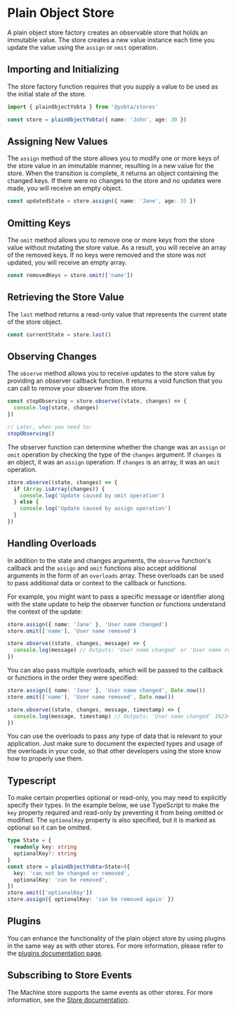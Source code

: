 # Plain Object Store

A plain object store factory creates an observable store that holds an immutable value. The store creates a new value instance each time you update the value using the `assign` or `omit` operation.

## Importing and Initializing

The store factory function requires that you supply a value to be used as the initial state of the store.

```ts
import { plainObjectYobta } from '@yobta/stores'

const store = plainObjectYobta({ name: 'John', age: 30 })
```

## Assigning New Values

The `assign` method of the store allows you to modify one or more keys of the store value in an immutable manner, resulting in a new value for the store. When the transition is complete, it returns an object containing the changed keys. If there were no changes to the store and no updates were made, you will receive an empty object.

```ts
const updatedState = store.assign({ name: 'Jane', age: 35 })
```

## Omitting Keys

The `omit` method allows you to remove one or more keys from the store value without mutating the store value. As a result, you will receive an array of the removed keys. If no keys were removed and the store was not updated, you will receive an empty array.

```ts
const removedKeys = store.omit(['name'])
```

## Retrieving the Store Value

The `last` method returns a read-only value that represents the current state of the store object.

```ts
const currentState = store.last()
```

## Observing Changes

The `observe` method allows you to receive updates to the store value by providing an observer callback function. It returns a void function that you can call to remove your observer from the store.

```ts
const stopObserving = store.observe((state, changes) => {
  console.log(state, changes)
})

// Later, when you need to:
stopObserving()
```

The observer function can determine whether the change was an `assign` or `omit` operation by checking the type of the `changes` argument. If `changes` is an object, it was an `assign` operation. If `changes` is an array, it was an `omit` operation.

```ts
store.observe((state, changes) => {
  if (Array.isArray(changes)) {
    console.log('Update caused by omit operation')
  } else {
    console.log('Update caused by assign operation')
  }
})
```

## Handling Overloads

In addition to the state and changes arguments, the `observe` function's callback and the `assign` and `omit` functions also accept additional arguments in the form of an `overloads` array. These overloads can be used to pass additional data or context to the callback or functions.

For example, you might want to pass a specific message or identifier along with the state update to help the observer function or functions understand the context of the update:

```ts
store.assign({ name: 'Jane' }, 'User name changed')
store.omit(['name'], 'User name removed')

store.observe((state, changes, message) => {
  console.log(message) // Outputs: 'User name changed' or 'User name removed'
})
```

You can also pass multiple overloads, which will be passed to the callback or functions in the order they were specified:

```ts
store.assign({ name: 'Jane' }, 'User name changed', Date.now())
store.omit(['name'], 'User name removed', Date.now())

store.observe((state, changes, message, timestamp) => {
  console.log(message, timestamp) // Outputs: 'User name changed' 1623478213441 or 'User name removed' 1623478213441
})
```

You can use the overloads to pass any type of data that is relevant to your application. Just make sure to document the expected types and usage of the overloads in your code, so that other developers using the store know how to properly use them.

## Typescript

To make certain properties optional or read-only, you may need to explicitly specify their types. In the example below, we use TypeScript to make the `key` property required and read-only by preventing it from being omitted or modified. The `optionalKey` property is also specified, but it is marked as optional so it can be omitted.

```ts
type State = {
  readonly key: string
  optionalKey?: string
}
const store = plainObjectYobta<State>({
  key: 'can not be changed or removed',
  optionalKey: 'can be removed',
})
store.omit(['optionalKey'])
store.assign({ optionalKey: 'can be removed again' })
```

## Plugins

You can enhance the functionality of the plain object store by using plugins in the same way as with other stores. For more information, please refer to the [plugins documentation page](../../plugins/index.md).

## Subscribing to Store Events

The Machine store supports the same events as other stores. For more information, see the [Store documentation](../storeYobta/index.md).
